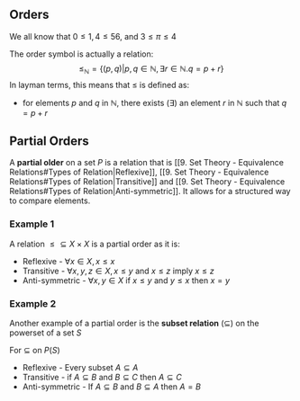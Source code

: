 ## Orders
We all know that $0\leq 1,4 \leq56$, and $3 \leq \pi \leq 4$

The order symbol is actually a relation:
$$
\leq_{\mathbb{N}} = \{ (p,q)|p,q\in \mathbb{N},\exists r\in \mathbb{N}. q=p+r \}
$$
In layman terms, this means that $\leq$ is defined as: 
- for elements $p$ and $q$ in $\mathbb{N}$, there exists ($\exists$) an element $r$ in $\mathbb{N}$ such that $q = p+r$
## Partial Orders
A **partial older** on a set $P$ is a relation that is [[9. Set Theory - Equivalence Relations#Types of Relation|Reflexive]], [[9. Set Theory - Equivalence Relations#Types of Relation|Transitive]] and [[9. Set Theory - Equivalence Relations#Types of Relation|Anti-symmetric]]. It allows for a structured way to compare elements.

### Example 1
A relation  $\leq \subseteq X \times X$ is a partial order as it is:
- Reflexive - $\forall x \in X, x\leq x$
-  Transitive - $\forall x,y,z \in X, x\leq y$ and $x\leq z$ imply $x\leq z$
- Anti-symmetric - $\forall x,y \in X$ if $x\leq y$ and $y\leq x$ then $x=y$
### Example 2
Another example of a partial order is the **subset relation** ($\subseteq$) on the powerset of a set $S$

For $\subseteq$ on $P(S)$
- Reflexive - Every subset $A \subseteq A$
- Transitive - if $A \subseteq B$ and $B \subseteq C$ then $A \subseteq C$
- Anti-symmetric - If $A \subseteq B$ and $B \subseteq A$ then $A = B$


